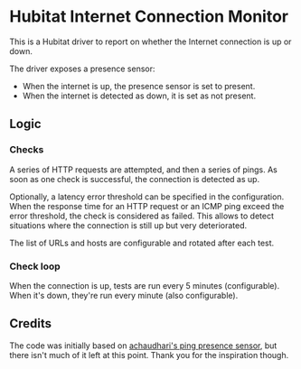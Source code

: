 # Hubitat Internet Connection Monitor

This is a Hubitat driver to report on whether the Internet connection is up or
down.

The driver exposes a presence sensor:
* When the internet is up, the presence sensor is set to present.
* When the internet is detected as down, it is set as not present.

## Logic

### Checks

A series of HTTP requests are attempted, and then a series of pings. As soon as
one check is successful, the connection is detected as up.

Optionally, a latency error threshold can be specified in the configuration.
When the response time for an HTTP request or an ICMP ping exceed the error
threshold, the check is considered as failed. This allows to detect situations
where the connection is still up but very deteriorated.

The list of URLs and hosts are configurable and rotated after each test.

### Check loop

When the connection is up, tests are run every 5 minutes (configurable). When
it's down, they're run every minute (also configurable).

## Credits

The code was initially based on [achaudhari's ping presence
sensor](https://github.com/achaudhari/hubitat-drivers/tree/cee6fc7b9682da862ff7b497ed096e0014d4c8f7/ping-presence-sensor),
but there isn't much of it left at this point. Thank you for the inspiration
though.
